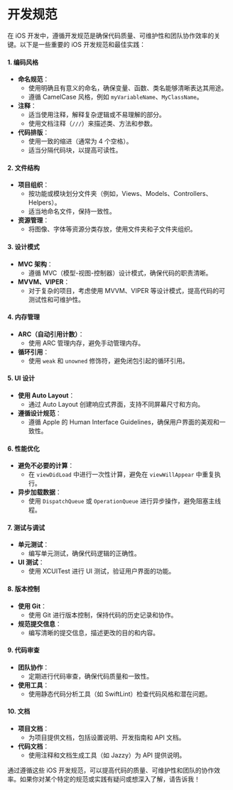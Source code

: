 # 开发规范

在 iOS 开发中，遵循开发规范是确保代码质量、可维护性和团队协作效率的关键。以下是一些重要的 iOS 开发规范和最佳实践：

#### 1. 编码风格

* **命名规范**：
  * 使用明确且有意义的命名，确保变量、函数、类名能够清晰表达其用途。
  * 遵循 CamelCase 风格，例如 `myVariableName`、`MyClassName`。
* **注释**：
  * 适当使用注释，解释复杂逻辑或不易理解的部分。
  * 使用文档注释（`///`）来描述类、方法和参数。
* **代码排版**：
  * 使用一致的缩进（通常为 4 个空格）。
  * 适当分隔代码块，以提高可读性。

#### 2. 文件结构

* **项目组织**：
  * 按功能或模块划分文件夹（例如，Views、Models、Controllers、Helpers）。
  * 适当地命名文件，保持一致性。
* **资源管理**：
  * 将图像、字体等资源分类存放，使用文件夹和子文件夹组织。

#### 3. 设计模式

* **MVC 架构**：
  * 遵循 MVC（模型-视图-控制器）设计模式，确保代码的职责清晰。
* **MVVM、VIPER**：
  * 对于复杂的项目，考虑使用 MVVM、VIPER 等设计模式，提高代码的可测试性和可维护性。

#### 4. 内存管理

* **ARC（自动引用计数）**：
  * 使用 ARC 管理内存，避免手动管理内存。
* **循环引用**：
  * 使用 `weak` 和 `unowned` 修饰符，避免闭包引起的循环引用。

#### 5. UI 设计

* **使用 Auto Layout**：
  * 通过 Auto Layout 创建响应式界面，支持不同屏幕尺寸和方向。
* **遵循设计规范**：
  * 遵循 Apple 的 Human Interface Guidelines，确保用户界面的美观和一致性。

#### 6. 性能优化

* **避免不必要的计算**：
  * 在 `viewDidLoad` 中进行一次性计算，避免在 `viewWillAppear` 中重复执行。
* **异步加载数据**：
  * 使用 `DispatchQueue` 或 `OperationQueue` 进行异步操作，避免阻塞主线程。

#### 7. 测试与调试

* **单元测试**：
  * 编写单元测试，确保代码逻辑的正确性。
* **UI 测试**：
  * 使用 XCUITest 进行 UI 测试，验证用户界面的功能。

#### 8. 版本控制

* **使用 Git**：
  * 使用 Git 进行版本控制，保持代码的历史记录和协作。
* **规范提交信息**：
  * 编写清晰的提交信息，描述更改的目的和内容。

#### 9. 代码审查

* **团队协作**：
  * 定期进行代码审查，确保代码质量和一致性。
* **使用工具**：
  * 使用静态代码分析工具（如 SwiftLint）检查代码风格和潜在问题。

#### 10. 文档

* **项目文档**：
  * 为项目提供文档，包括设置说明、开发指南和 API 文档。
* **代码文档**：
  * 使用注释和文档生成工具（如 Jazzy）为 API 提供说明。

通过遵循这些 iOS 开发规范，可以提高代码的质量、可维护性和团队的协作效率。如果你对某个特定的规范或实践有疑问或想深入了解，请告诉我！
